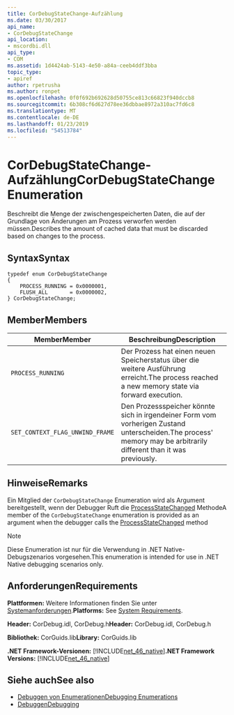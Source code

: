 ```yaml
---
title: CorDebugStateChange-Aufzählung
ms.date: 03/30/2017
api_name:
- CorDebugStateChange
api_location:
- mscordbi.dll
api_type:
- COM
ms.assetid: 1d4424ab-5143-4e50-a84a-ceeb4ddf3bba
topic_type:
- apiref
author: rpetrusha
ms.author: ronpet
ms.openlocfilehash: 0f0f692b692628d50755ce813c66823f940dccb8
ms.sourcegitcommit: 6b308cf6d627d78ee36dbbae8972a310ac7fd6c8
ms.translationtype: MT
ms.contentlocale: de-DE
ms.lasthandoff: 01/23/2019
ms.locfileid: "54513784"
---
```

# <a name="cordebugstatechange-enumeration"></a><span data-ttu-id="8577c-102">CorDebugStateChange-Aufzählung</span><span class="sxs-lookup"><span data-stu-id="8577c-102">CorDebugStateChange Enumeration</span></span>
<span data-ttu-id="8577c-103">Beschreibt die Menge der zwischengespeicherten Daten, die auf der Grundlage von Änderungen am Prozess verworfen werden müssen.</span><span class="sxs-lookup"><span data-stu-id="8577c-103">Describes the amount of cached data that must be discarded based on changes to the process.</span></span>  
  
## <a name="syntax"></a><span data-ttu-id="8577c-104">Syntax</span><span class="sxs-lookup"><span data-stu-id="8577c-104">Syntax</span></span>  
  
```  
typedef enum CorDebugStateChange  
{  
    PROCESS_RUNNING = 0x0000001,   
    FLUSH_ALL       = 0x0000002,   
} CorDebugStateChange;  
```  
  
## <a name="members"></a><span data-ttu-id="8577c-105">Member</span><span class="sxs-lookup"><span data-stu-id="8577c-105">Members</span></span>  
  
|<span data-ttu-id="8577c-106">Member</span><span class="sxs-lookup"><span data-stu-id="8577c-106">Member</span></span>|<span data-ttu-id="8577c-107">Beschreibung</span><span class="sxs-lookup"><span data-stu-id="8577c-107">Description</span></span>|  
|------------|-----------------|  
|`PROCESS_RUNNING`|<span data-ttu-id="8577c-108">Der Prozess hat einen neuen Speicherstatus über die weitere Ausführung erreicht.</span><span class="sxs-lookup"><span data-stu-id="8577c-108">The process reached a new memory state via forward execution.</span></span>|  
|`SET_CONTEXT_FLAG_UNWIND_FRAME`|<span data-ttu-id="8577c-109">Den Prozessspeicher könnte sich in irgendeiner Form vom vorherigen Zustand unterscheiden.</span><span class="sxs-lookup"><span data-stu-id="8577c-109">The process' memory may be arbitrarily different than it was previously.</span></span>|  
  
## <a name="remarks"></a><span data-ttu-id="8577c-110">Hinweise</span><span class="sxs-lookup"><span data-stu-id="8577c-110">Remarks</span></span>  
 <span data-ttu-id="8577c-111">Ein Mitglied der `CorDebugStateChange` Enumeration wird als Argument bereitgestellt, wenn der Debugger Ruft die [ProcessStateChanged](../../../../docs/framework/unmanaged-api/debugging/icordebugprocess6-processstatechanged-method.md) Methode</span><span class="sxs-lookup"><span data-stu-id="8577c-111">A member of the `CorDebugStateChange` enumeration is provided as an argument when the debugger calls the [ProcessStateChanged](../../../../docs/framework/unmanaged-api/debugging/icordebugprocess6-processstatechanged-method.md) method</span></span>  
  
> [!NOTE]
>  <span data-ttu-id="8577c-112">Diese Enumeration ist nur für die Verwendung in .NET Native-Debugszenarios vorgesehen.</span><span class="sxs-lookup"><span data-stu-id="8577c-112">This enumeration is intended for use in .NET Native debugging scenarios only.</span></span>  
  
## <a name="requirements"></a><span data-ttu-id="8577c-113">Anforderungen</span><span class="sxs-lookup"><span data-stu-id="8577c-113">Requirements</span></span>  
 <span data-ttu-id="8577c-114">**Plattformen:** Weitere Informationen finden Sie unter [Systemanforderungen](../../../../docs/framework/get-started/system-requirements.md).</span><span class="sxs-lookup"><span data-stu-id="8577c-114">**Platforms:** See [System Requirements](../../../../docs/framework/get-started/system-requirements.md).</span></span>  
  
 <span data-ttu-id="8577c-115">**Header:** CorDebug.idl, CorDebug.h</span><span class="sxs-lookup"><span data-stu-id="8577c-115">**Header:** CorDebug.idl, CorDebug.h</span></span>  
  
 <span data-ttu-id="8577c-116">**Bibliothek:** CorGuids.lib</span><span class="sxs-lookup"><span data-stu-id="8577c-116">**Library:** CorGuids.lib</span></span>  
  
 <span data-ttu-id="8577c-117">**.NET Framework-Versionen:** [!INCLUDE[net_46_native](../../../../includes/net-46-native-md.md)]</span><span class="sxs-lookup"><span data-stu-id="8577c-117">**.NET Framework Versions:** [!INCLUDE[net_46_native](../../../../includes/net-46-native-md.md)]</span></span>  
  
## <a name="see-also"></a><span data-ttu-id="8577c-118">Siehe auch</span><span class="sxs-lookup"><span data-stu-id="8577c-118">See also</span></span>
- [<span data-ttu-id="8577c-119">Debuggen von Enumerationen</span><span class="sxs-lookup"><span data-stu-id="8577c-119">Debugging Enumerations</span></span>](../../../../docs/framework/unmanaged-api/debugging/debugging-enumerations.md)
- [<span data-ttu-id="8577c-120">Debuggen</span><span class="sxs-lookup"><span data-stu-id="8577c-120">Debugging</span></span>](../../../../docs/framework/unmanaged-api/debugging/index.md)
